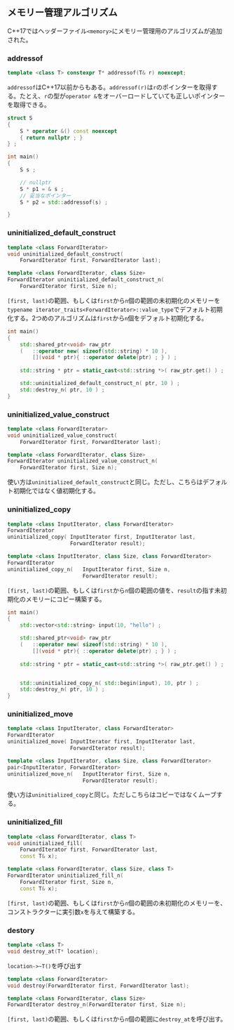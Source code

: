 ## メモリー管理アルゴリズム

C++17ではヘッダーファイル`<memory>`にメモリー管理用のアルゴリズムが追加された。

### addressof

~~~c++
template <class T> constexpr T* addressof(T& r) noexcept;
~~~

`addressof`はC++17以前からもある。`addressof(r)`は`r`のポインターを取得する。たとえ、`r`の型が`operator &`をオーバーロードしていても正しいポインターを取得できる。

~~~cpp
struct S
{
    S * operator &() const noexcept
    { return nullptr ; } 
} ;

int main()
{
    S s ;

    // nullptr
    S * p1 = & s ;
    // 妥当なポインター
    S * p2 = std::addressof(s) ;

}
~~~

### uninitialized_default_construct

~~~c++
template <class ForwardIterator>
void uninitialized_default_construct(
    ForwardIterator first, ForwardIterator last);

template <class ForwardIterator, class Size>
ForwardIterator uninitialized_default_construct_n(
    ForwardIterator first, Size n);
~~~

`[first, last)`の範囲、もしくは`first`から`n`個の範囲の未初期化のメモリーを`typename iterator_traits<ForwardIterator>::value_type`でデフォルト初期化する。2つめのアルゴリズムは`first`から`n`個をデフォルト初期化する。

~~~cpp
int main()
{
    std::shared_ptr<void> raw_ptr
    (   ::operator new( sizeof(std::string) * 10 ),
        [](void * ptr){ ::operator delete(ptr) ; } ) ;
 
    std::string * ptr = static_cast<std::string *>( raw_ptr.get() ) ;

    std::uninitialized_default_construct_n( ptr, 10 ) ;
    std::destroy_n( ptr, 10 ) ;
}
~~~

### uninitialized_value_construct

~~~c++
template <class ForwardIterator>
void uninitialized_value_construct(
    ForwardIterator first, ForwardIterator last);

template <class ForwardIterator, class Size>
ForwardIterator uninitialized_value_construct_n(
    ForwardIterator first, Size n);
~~~

使い方は`uninitialized_default_construct`と同じ。ただし、こちらはデフォルト初期化ではなく値初期化する。

### uninitialized_copy

~~~c++
template <class InputIterator, class ForwardIterator>
ForwardIterator
uninitialized_copy( InputIterator first, InputIterator last,
                    ForwardIterator result);

template <class InputIterator, class Size, class ForwardIterator>
ForwardIterator
uninitialized_copy_n(   InputIterator first, Size n,
                        ForwardIterator result);
~~~

`[first, last)`の範囲、もしくは`first`から`n`個の範囲の値を、`result`の指す未初期化のメモリーにコピー構築する。

~~~cpp
int main()
{
    std::vector<std::string> input(10, "hello") ;

    std::shared_ptr<void> raw_ptr
    (   ::operator new( sizeof(std::string) * 10 ),
        [](void * ptr){ ::operator delete(ptr) ; } ) ;
 
    std::string * ptr = static_cast<std::string *>( raw_ptr.get() ) ;


    std::uninitialized_copy_n( std::begin(input), 10, ptr ) ;
    std::destroy_n( ptr, 10 ) ;
}
~~~

### uninitialized_move

~~~c++
template <class InputIterator, class ForwardIterator>
ForwardIterator
uninitialized_move( InputIterator first, InputIterator last,
                    ForwardIterator result);

template <class InputIterator, class Size, class ForwardIterator>
pair<InputIterator, ForwardIterator>
uninitialized_move_n(   InputIterator first, Size n,
                        ForwardIterator result);
~~~

使い方は`uninitialized_copy`と同じ。ただしこちらはコピーではなくムーブする。

### uninitialized_fill

~~~c++
template <class ForwardIterator, class T>
void uninitialized_fill(
    ForwardIterator first, ForwardIterator last,
    const T& x);

template <class ForwardIterator, class Size, class T>
ForwardIterator uninitialized_fill_n(
    ForwardIterator first, Size n,
    const T& x);
~~~

`[first, last)`の範囲、もしくは`first`から`n`個の範囲の未初期化のメモリーを、コンストラクターに実引数`x`を与えて構築する。


### destory

~~~c++
template <class T>
void destroy_at(T* location);
~~~

`location->~T()`を呼び出す

~~~c++
template <class ForwardIterator>
void destroy(ForwardIterator first, ForwardIterator last);

template <class ForwardIterator, class Size>
ForwardIterator destroy_n(ForwardIterator first, Size n);
~~~

`[first, last)`の範囲、もしくは`first`から`n`個の範囲に`destroy_at`を呼び出す。
